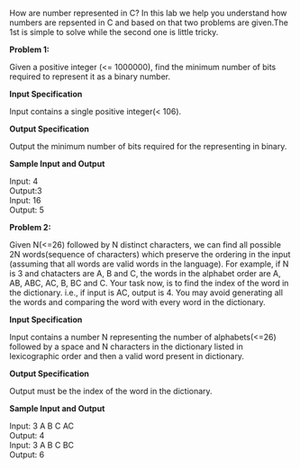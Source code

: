 How are number represented in C? In this lab we help you understand how numbers are repsented in C and based on that two problems are given.The 1st is simple to solve while the second one is little tricky.

**Problem 1:**

Given a positive integer (<= 1000000), find the minimum number of bits required to represent it as a binary number.

**Input Specification**  

Input contains a single positive integer(< 106).


**Output Specification**  

Output the minimum number of bits required for the representing in binary.  


**Sample Input and Output**

Input: 4  
Output:3  
Input: 16  
Output: 5  



**Problem 2:**

Given N(<=26) followed by N distinct characters, we can find all possible 2N words(sequence of characters) which preserve the ordering in the input (assuming that all words are valid words in the language). For example, if N is 3 and chatacters are A, B and C, the words in the alphabet order are A, AB, ABC, AC, B, BC and C. Your task now, is to find the index of the word in the dictionary. i.e., if input is AC, output is 4. You may avoid generating all the words and comparing the word with every word in the dictionary.


**Input Specification**

Input contains a number N representing the number of alphabets(<=26) followed by a space and N characters in the dictionary listed in lexicographic order and then a valid word present in dictionary.


**Output Specification**

Output must be the index of the word in the dictionary.


**Sample Input and Output**

Input: 3 A B C AC  
Output: 4  
Input: 3 A B C BC  
Output: 6  




